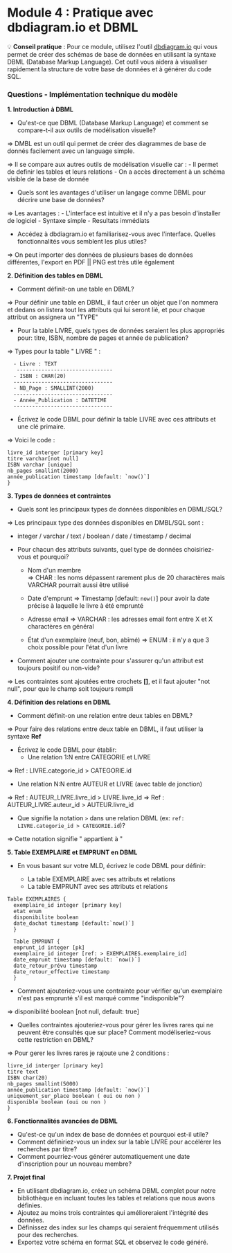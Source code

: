 # Module 4 : Pratique avec dbdiagram.io et DBML

💡 **Conseil pratique** : Pour ce module, utilisez l'outil [dbdiagram.io](http://dbdiagram.io) qui vous permet de créer des schémas de base de données en utilisant la syntaxe DBML (Database Markup Language). Cet outil vous aidera à visualiser rapidement la structure de votre base de données et à générer du code SQL.

### Questions - Implémentation technique du modèle

**1. Introduction à DBML**

- Qu'est-ce que DBML (Database Markup Language) et comment se compare-t-il aux outils de modélisation visuelle?

=> DMBL est un outil qui permet de créer des diagrammes de base de donnés facilement avec un language simple.

=> Il se compare aux autres outils de modélisation visuelle car : - Il permet de definir les tables et leurs relations - On a accès directement à un schéma visible de la base de donnée

- Quels sont les avantages d'utiliser un langage comme DBML pour décrire une base de données?

=> Les avantages : - L'interface est intuitive et il n'y a pas besoin d'installer de logiciel - Syntaxe simple - Resultats immédiats

- Accédez à dbdiagram.io et familiarisez-vous avec l'interface. Quelles fonctionnalités vous semblent les plus utiles?

=> On peut importer des données de plusieurs bases de données différentes,
l'export en PDF || PNG est très utile également

**2. Définition des tables en DBML**

- Comment définit-on une table en DBML?

=> Pour définir une table en DBML, il faut créer un objet que l'on nommera et dedans on listera tout les attributs qui lui seront lié, et
pour chaque attribut on assignera un "TYPE"

- Pour la table LIVRE, quels types de données seraient les plus appropriés pour: titre, ISBN, nombre de pages et année de publication?

=> Types pour la table " LIVRE " :

      - Livre : TEXT
       -------------------------------
      - ISBN : CHAR(20)
      --------------------------------
      - NB_Page : SMALLINT(2000)
      --------------------------------
      - Année_Publication : DATETIME
      --------------------------------

- Écrivez le code DBML pour définir la table LIVRE avec ces attributs et une clé primaire.

=> Voici le code :

```Table livre {
livre_id interger [primary key]
titre varchar[not null]
ISBN varchar [unique]
nb_pages smallint(2000)
année_publication timestamp [default: `now()`]
}
```

**3. Types de données et contraintes**

- Quels sont les principaux types de données disponibles en DBML/SQL?

=> Les principaux type des données disponibles en DMBL/SQL sont :

- integer / varchar / text / boolean / date / timestamp / decimal

- Pour chacun des attributs suivants, quel type de données choisiriez-vous et pourquoi?

  - Nom d'un membre  
     => CHAR : les noms dépassent rarement plus de 20 charactères mais VARCHAR pourrait aussi être utilisé

  - Date d'emprunt
    => Timestamp [default: `now()`] pour avoir la date précise à laquelle le livre à été emprunté

  - Adresse email
    => VARCHAR : les adresses email font entre X et X charactères en général

  - État d'un exemplaire (neuf, bon, abîmé)
    => ENUM : il n'y a que 3 choix possible pour l'état d'un livre

- Comment ajouter une contrainte pour s'assurer qu'un attribut est toujours positif ou non-vide?

=> Les contraintes sont ajoutées entre crochets **[]**, et il faut ajouter "not null", pour que le champ soit toujours rempli

**4. Définition des relations en DBML**

- Comment définit-on une relation entre deux tables en DBML?

=> Pour faire des relations entre deux table en DBML, il faut utiliser la syntaxe **Ref**

- Écrivez le code DBML pour établir:
  - Une relation 1:N entre CATEGORIE et LIVRE

=> Ref : LIVRE.categorie_id > CATEGORIE.id

- Une relation N:N entre AUTEUR et LIVRE (avec table de jonction)

=> Ref : AUTEUR_LIVRE.livre_id > LIVRE.livre_id
=> Ref : AUTEUR_LIVRE.auteur_id > AUTEUR.livre_id

- Que signifie la notation `>` dans une relation DBML (ex: `ref: LIVRE.categorie_id > CATEGORIE.id`)?

=> Cette notation signifie " appartient à "

**5. Table EXEMPLAIRE et EMPRUNT en DBML**

- En vous basant sur votre MLD, écrivez le code DBML pour définir:

  - La table EXEMPLAIRE avec ses attributs et relations
  - La table EMPRUNT avec ses attributs et relations

```
Table EXEMPLAIRES {
  exemplaire_id integer [primary key]
  etat enum
  disponibilite boolean
  date_dachat timestamp [default:`now()`]
  }

  Table EMPRUNT {
  emprunt_id integer [pk]
  exemplaire_id integer [ref: > EXEMPLAIRES.exemplaire_id]
  date_emprunt timestamp [default: `now()`]
  date_retour_prévu timestamp
  date_retour_effective timestamp
  }
```

- Comment ajouteriez-vous une contrainte pour vérifier qu'un exemplaire n'est pas emprunté s'il est marqué comme "indisponible"?

=> disponibilité boolean [not null, default: true]

- Quelles contraintes ajouteriez-vous pour gérer les livres rares qui ne peuvent être consultés que sur place? Comment modéliseriez-vous cette restriction en DBML?

=> Pour gerer les livres rares je rajoute une 2 conditions :

```Table LIVRE {
livre_id interger [primary key]
titre text
ISBN char(20)
nb_pages smallint(5000)
année_publication timestamp [default: `now()`]
uniquement_sur_place boolean ( oui ou non )
disponible boolean (oui ou non )
}
```

**6. Fonctionnalités avancées de DBML**

- Qu'est-ce qu'un index de base de données et pourquoi est-il utile?
- Comment définiriez-vous un index sur la table LIVRE pour accélérer les recherches par titre?
- Comment pourriez-vous générer automatiquement une date d'inscription pour un nouveau membre?

**7. Projet final**

- En utilisant dbdiagram.io, créez un schéma DBML complet pour notre bibliothèque en incluant toutes les tables et relations que nous avons définies.
- Ajoutez au moins trois contraintes qui amélioreraient l'intégrité des données.
- Définissez des index sur les champs qui seraient fréquemment utilisés pour des recherches.
- Exportez votre schéma en format SQL et observez le code généré.
